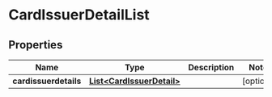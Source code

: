 
# CardIssuerDetailList

## Properties
Name | Type | Description | Notes
------------ | ------------- | ------------- | -------------
**cardissuerdetails** | [**List&lt;CardIssuerDetail&gt;**](CardIssuerDetail.md) |  |  [optional]



